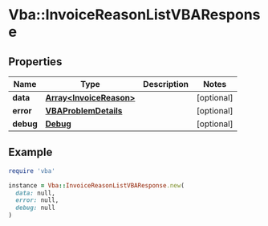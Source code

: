 # Vba::InvoiceReasonListVBAResponse

## Properties

| Name | Type | Description | Notes |
| ---- | ---- | ----------- | ----- |
| **data** | [**Array&lt;InvoiceReason&gt;**](InvoiceReason.md) |  | [optional] |
| **error** | [**VBAProblemDetails**](VBAProblemDetails.md) |  | [optional] |
| **debug** | [**Debug**](Debug.md) |  | [optional] |

## Example

```ruby
require 'vba'

instance = Vba::InvoiceReasonListVBAResponse.new(
  data: null,
  error: null,
  debug: null
)
```

